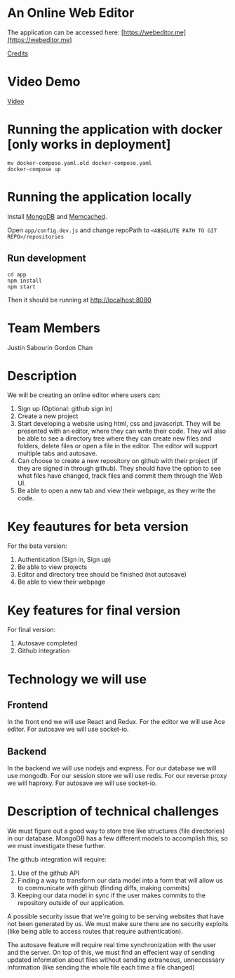 # An Online Web Editor

The application can be accessed here: [https://webeditor.me](https://webeditor.me)

[Credits](https://webeditor.me/credits.html)

# Video Demo

[Video](https://www.youtube.com/watch?v=F79oSIy84jw)

# Running the application with docker [only works in deployment]

```
mv docker-compose.yaml.old docker-compose.yaml
docker-compose up
```

# Running the application locally
Install [MongoDB](https://docs.mongodb.com/getting-started/shell/installation/) and [Memcached](https://memcached.org/downloads).

Open `app/config.dev.js` and change repoPath to `<ABSOLUTE PATH TO GIT REPO>/repositories`

## Run development
```
cd app
npm install
npm start
```

Then it should be running at [http://localhost:8080](http://localhost:8080)


# Team Members

Justin Sabourin
Gordon Chan

# Description

We will be creating an online editor where users can:

1. Sign up (Optional: github sign in)
2. Create a new project
3. Start developing a website using html, css and javascript. They will be presented with an editor, where they can write their code. They will also be able to see a directory tree where they can create new files and folders, delete files or open a file in the editor. The editor will support multiple tabs and autosave. 
4. Can choose to create a new repository on github with their project (if they are signed in through github). They should have the option to see what files have changed, track files and commit them through the Web UI.
5. Be able to open a new tab and view their webpage, as they write the code.




# Key feautures for beta version

For the beta version:

1. Authentication (Sign in, Sign up)
2. Be able to view projects
3. Editor and directory tree should be finished (not autosave)
4. Be able to view their webpage


# Key features for final version

For final version:
1. Autosave completed
2. Github integration



# Technology we will use

## Frontend

In the front end we will use React and Redux. For the editor we will use Ace editor. For autosave we will use socket-io.

## Backend

In the backend we will use nodejs and express. For our database we will use mongodb. For our session store we will use redis. For our reverse proxy we will haproxy. For autosave we will use socket-io.

# Description of technical challenges

We must figure out a good way to store tree like structures (file directories) in our database. MongoDB has a few different models to accomplish this, so we must investigate these further. 

The github integration will require:
1. Use of the github API
2. Finding a way to transform our data model into a form that will allow us to communicate with github (finding diffs, making commits)
3. Keeping our data model in sync if the user makes commits to the repository outside of our application.

A possible security issue that we're going to be serving websites that have not been generated by us. We must make sure there are no security exploits (like being able to access routes that require authentication).

The autosave feature will require real time synchronization with the user and the server. On top of this, we must find an effecient way of sending updated information about files without sending extraneous, unneccessary information (like sending the whole file each time a file changed)





